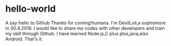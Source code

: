 # hello-world
A say-hello to Github
Thanks for coming!humans.
I'm DevilLoli,a sophomore in 30.4.2016.
I would like to share my codes with other developers and train my skill through Github.
I have learned Node.js,C plus plus,java,also Android.
That's it. 

